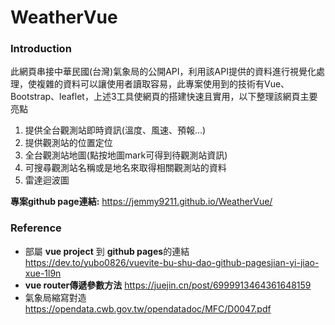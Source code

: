# WeatherVue  
### Introduction  
此網頁串接中華民國(台灣)氣象局的公開API，利用該API提供的資料進行視覺化處理，使複雜的資料可以讓使用者讀取容易，此專案使用到的技術有Vue、Bootstrap、leaflet，上述3工具使網頁的搭建快速且實用，以下整理該網頁主要亮點  


1. 提供全台觀測站即時資訊(溫度、風速、預報...)  
2. 提供觀測站的位置定位
3. 全台觀測站地圖(點按地圖mark可得到待觀測站資訊)  
4. 可搜尋觀測站名稱或是地名來取得相關觀測站的資料  
5. 雷達迴波圖
  

**專案github page連結:** https://jemmy9211.github.io/WeatherVue/ 


### Reference
- 部屬 **vue project** 到 **github pages**的連結  
https://dev.to/yubo0826/vuevite-bu-shu-dao-github-pagesjian-yi-jiao-xue-1l9n  
- **vue router傳遞參數方法**
https://juejin.cn/post/6999913464361648159
- 氣象局縮寫對造  
https://opendata.cwb.gov.tw/opendatadoc/MFC/D0047.pdf
